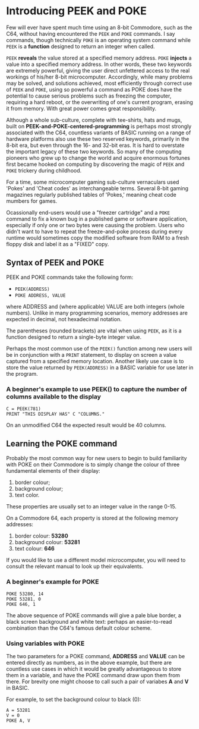 
# Introducing PEEK and POKE
Few will ever have spent much time using an 8-bit Commodore, such as the C64, without having encountered the `PEEK` and `POKE` commands. I say commands, though technically `POKE` is an operating system command while `PEEK` is a **function** designed to return an integer when called.

`PEEK` **reveals** the value stored at a specified memory address. `POKE` **injects** a value into a specified memory address. In other words, these two keywords are extremely powerful, giving the user direct unfettered access to the real workings of his/her 8-bit microcomputer. Accordingly, while many problems may be solved, and solutions achieved, most efficiently through correct use of `PEEK` and `POKE`, using so powerful a command as POKE does have the potential to cause serious problems such as freezing the computer, requiring a hard reboot, or the overwriting of one's current program, erasing it from memory. With great power comes great responsibility.

Although a whole sub-culture, complete with tee-shirts, hats and mugs, built on **PEEK-and-POKE-centered-programming** is perhaps most strongly associated with the C64, countless variants of BASIC running on a range of hardware platforms also use these two reserved keywords, primarily in the 8-bit era, but even through the 16- and 32-bit eras. It is hard to overstate the important legacy of these two keywords. So many of the computing pioneers who grew up to change the world and acquire enormous fortunes first became hooked on computing by discovering the magic of `PEEK` and `POKE` trickery during childhood.

For a time, some microcomputer gaming sub-culture vernaculars used 'Pokes' and 'Cheat codes' as interchangeable terms. Several 8-bit gaming magazines regularly published tables of 'Pokes,' meaning cheat code mumbers for games.

Ocassionally end-users would use a "freezer cartridge" and a `POKE` command to fix a known bug in a published game or software application, especially if only one or two bytes were causing the problem. Users who didn't want to have to repeat the freeze-and-poke process during every runtime would sometimes copy the modified software from RAM to a fresh floppy disk and label it as a "FIXED" copy.

## Syntax of PEEK and POKE
PEEK and POKE commands take the following form:
- `PEEK(ADDRESS)`
- `POKE ADDRESS, VALUE`

where ADDRESS and (where applicable) VALUE are both integers (whole numbers). Unlike in many programming scenarios, memory addresses are expected in decimal, not hexadecimal notation.

The parentheses (rounded brackets) are vital when using `PEEK`, as it is a function designed to return a single-byte integer value.

Perhaps the most common use of the `PEEK()` function among new users will be in conjunction with a `PRINT` statement, to display on screen a value captured from a specified memory location.
Another likely use case is to store the value returned by `PEEK(ADDRESS)` in a BASIC variable for use later in the program.

### A beginner's example to use PEEK() to capture the number of columns available to the display
```BASIC
C = PEEK(781)
PRINT "THIS DISPLAY HAS" C "COLUMNS."
```

On an unmodified C64 the expected result would be 40 columns.

## Learning the POKE command
Probably the most common way for new users to begin to build familiarity with POKE on their Commodore is to simply change the colour of three fundamental elements of their display:
1. border colour;
2. background colour;
3. text color.

These properties are usually set to an integer value in the range 0-15.

On a Commodore 64, each property is stored at the following memory addresses:
1. border colour: **53280**
2. background colour: **53281**
3. text colour: **646**

If you would like to use a different model microcomputer, you will need to consult the relevant manual to look up their equivalents.

### A beginner's example for POKE
``` BASIC
POKE 53280, 14
POKE 53281, 0
POKE 646, 1
```

The above sequence of POKE commands will give a pale blue border, a black screen background and white text: perhaps an easier-to-read combination than the C64's famous default colour scheme.

### Using variables with POKE
The two parameters for a POKE command, **ADDRESS** and **VALUE** can be entered directly as numbers, as in the above example, but there are countless use cases in which it would be greatly advantageous to store them in a variable, and have the POKE command draw upon them from there. For brevity one might choose to call such a pair of variabes **A** and **V** in BASIC.

For example, to set the background colour to black (0):
``` BASIC
A = 53281
V = 0
POKE A, V
```
